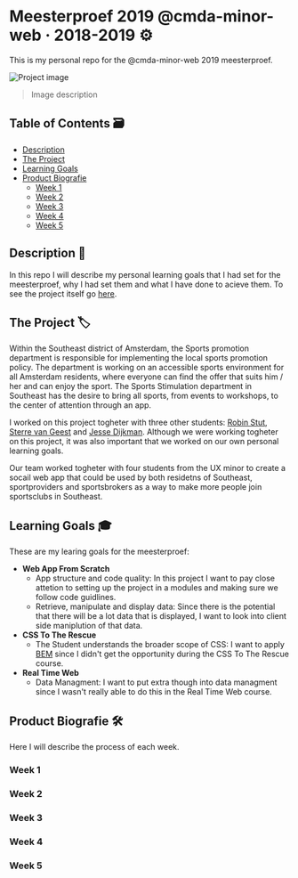 # Meesterproef 2019 @cmda-minor-web · 2018-2019 ⚙️

This is my personal repo for the @cmda-minor-web 2019 meesterproef.

![Project image](https://i.imgur.com/ETWYR4w.png)

> Image description

## Table of Contents 🗃

- [Description](#description-)
- [The Project](#the-project-)
- [Learning Goals](#learning-goals-)
- [Product Biografie](#product-biografie)
  - [Week 1](#week-1)
  - [Week 2](#week-2)
  - [Week 3](#week-3)
  - [Week 4](#week-4)
  - [Week 5](#week-5)

## Description 📝

In this repo I will describe my personal learning goals that I had set for the meesterproef, why I had set them and what I have done to acieve them. To see the project itself go [here](https://github.com/RobinStut/meesterproef/tree/development).

## The Project 🏷

Within the Southeast district of Amsterdam, the Sports promotion department is responsible for implementing the local sports promotion policy. The department is working on an accessible sports environment for all Amsterdam residents, where everyone can find the offer that suits him / her and can enjoy the sport. The Sports Stimulation department in Southeast has the desire to bring all sports, from events to workshops, to the center of attention through an app.

I worked on this project togheter with three other students: [Robin Stut](https://github.com/RobinStut), [Sterre van Geest](https://github.com/sterrevangeest) and [Jesse Dijkman](https://github.com/jesseDijkman1). Although we were working togheter on this project, it was also important that we worked on our own personal learning goals.

Our team worked togheter with four students from the UX minor to create a socail web app that could be used by both residetns of Southeast, sportproviders and sportsbrokers as a way to make more people join sportsclubs in Southeast.

## Learning Goals 🎓

These are my learing goals for the meesterproef:

- **Web App From Scratch**
  - App structure and code quality: In this project I want to pay close attetion to setting up the project in a modules and making sure we follow code guidlines.
  - Retrieve, manipulate and display data: Since there is the potential that there will be a lot data that is displayed, I want to look into client side maniplution of that data.
- **CSS To The Rescue**
  - The Student understands the broader scope of CSS: I want to apply [BEM](http://getbem.com/introduction/) since I didn't get the opportunity during the CSS To The Rescue course.
- **Real Time Web**
  - Data Managment: I want to put extra though into data managment since I wasn't really able to do this in the Real Time Web course.

## Product Biografie 🛠️

Here I will describe the process of each week.

### Week 1

### Week 2

### Week 3

### Week 4

### Week 5
